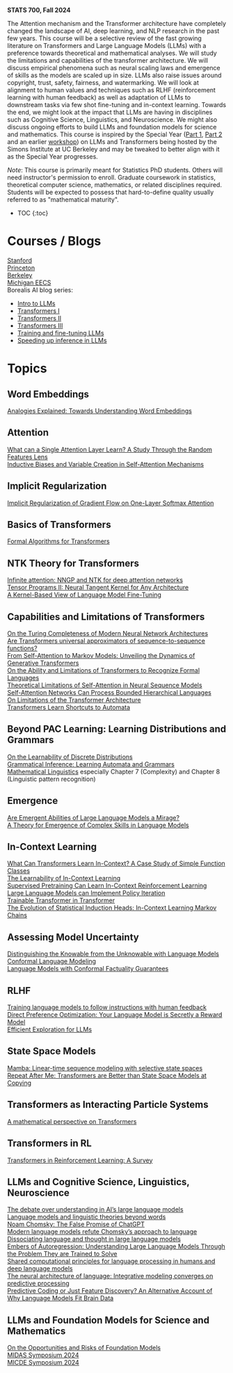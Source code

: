 
**STATS 700, Fall 2024**

The Attention mechanism and the Transformer architecture have completely changed the landscape of AI, deep learning, and NLP research in the past few years. This course will be a selective review of the fast growing literature on Transformers and Large Language Models (LLMs) with a preference towards theoretical and mathematical analyses. We will study the limitations and capabilities of the transformer architecture. We will discuss empirical phenomena such as neural scaling laws and emergence of skills as the models are scaled up in size. LLMs also raise issues around copyright, trust, safety, fairness, and watermarking. We will look at alignment to human values and techniques such as RLHF (reinforcement learning with human feedback) as well as adaptation of LLMs to downstream tasks via few shot fine-tuning and in-context learning. Towards the end, we might look at the impact that LLMs are having in disciplines such as Cognitive Science, Linguistics, and Neuroscience. We might also discuss ongoing efforts to build LLMs and foundation models for science and mathematics. This course is inspired by the Special Year ([Part 1](https://simons.berkeley.edu/programs/special-year-large-language-models-transformers-part-1), [Part 2](https://simons.berkeley.edu/programs/special-year-large-language-models-transformers-part-2) and an earlier [workshop](https://simons.berkeley.edu/workshops/large-language-models-transformers)) on LLMs and Transformers being hosted by the Simons Institute at UC Berkeley and may be tweaked to better align with it as the Special Year progresses.

_Note_: This course is primarily meant for Statistics PhD students. Others will need instructor's permission to enroll. Graduate coursework in statistics, theoretical computer science, mathematics, or related disciplines required. Students will be expected to possess that hard-to-define quality usually referred to as "mathematical maturity". 

* TOC
{:toc}

# Courses / Blogs

[Stanford](https://stanford-cs324.github.io/winter2022/)    
[Princeton](https://www.cs.princeton.edu/courses/archive/fall22/cos597G/)    
[Berkeley](https://rdi.berkeley.edu/understanding_llms/s24)    
[Michigan EECS](https://www.dropbox.com/scl/fi/xx8bu60mpn2rg84txmr9x/EECS598_LLM_syllabus.pdf?rlkey=q4lgtwtlce8gkbr07tqje0srj&dl=0)    
Borealis AI blog series:
- [Intro to LLMs](https://www.borealisai.com/research-blogs/a-high-level-overview-of-large-language-models/)
- [Transformers I](https://www.borealisai.com/en/blog/tutorial-14-transformers-i-introduction/)
- [Transformers II](https://www.borealisai.com/en/blog/tutorial-16-transformers-ii-extensions/)
- [Transformers III](https://www.borealisai.com/en/blog/tutorial-17-transformers-iii-training/)
- [Training and fine-tuning LLMs](https://www.borealisai.com/research-blogs/training-and-fine-tuning-large-language-models/)
- [Speeding up inference in LLMs](https://www.borealisai.com/research-blogs/speeding-up-inference-in-transformers/)

# Topics

## Word Embeddings
[Analogies Explained: Towards Understanding Word Embeddings](https://proceedings.mlr.press/v97/allen19a/allen19a.pdf)    

## Attention

[What can a Single Attention Layer Learn? A Study Through the Random Features Lens](https://arxiv.org/pdf/2307.11353.pdf)    
[Inductive Biases and Variable Creation in Self-Attention Mechanisms](https://arxiv.org/pdf/2110.10090.pdf)    

## Implicit Regularization

[Implicit Regularization of Gradient Flow on One-Layer Softmax Attention](https://arxiv.org/pdf/2403.08699.pdf)    

## Basics of Transformers

[Formal Algorithms for Transformers](https://arxiv.org/pdf/2207.09238.pdf)    

## NTK Theory for Transformers

[Infinite attention: NNGP and NTK for deep attention networks](https://arxiv.org/pdf/2006.10540.pdf)    
[Tensor Programs II: Neural Tangent Kernel for Any Architecture](https://arxiv.org/pdf/2006.14548.pdf)  
[A Kernel-Based View of Language Model Fine-Tuning](https://proceedings.mlr.press/v202/malladi23a/malladi23a.pdf)

## Capabilities and Limitations of Transformers

[On the Turing Completeness of Modern Neural Network Architectures](https://arxiv.org/pdf/1901.03429.pdf)    
[Are Transformers universal approximators of sequence-to-sequence functions?](https://arxiv.org/pdf/1912.10077.pdf)    
[From Self-Attention to Markov Models: Unveiling the Dynamics of Generative Transformers](https://arxiv.org/pdf/2402.13512.pdf)    
[On the Ability and Limitations of Transformers to Recognize Formal Languages](https://aclanthology.org/2020.emnlp-main.576.pdf)    
[Theoretical Limitations of Self-Attention in Neural Sequence Models](https://arxiv.org/pdf/1906.06755.pdf)    
[Self-Attention Networks Can Process Bounded Hierarchical Languages](https://arxiv.org/pdf/2105.11115.pdf)    
[On Limitations of the Transformer Architecture](https://arxiv.org/pdf/2402.08164.pdf)    
[Transformers Learn Shortcuts to Automata](https://arxiv.org/pdf/2210.10749)  

## Beyond PAC Learning: Learning Distributions and Grammars

[On the Learnability of Discrete Distributions](https://dl.acm.org/doi/pdf/10.1145/195058.195155)  
[Grammatical Inference: Learning Automata and Grammars](https://www.cambridge.org/us/universitypress/subjects/computer-science/pattern-recognition-and-machine-learning/grammatical-inference-learning-automata-and-grammars?format=HB&isbn=9780521763165)  
[Mathematical Linguistics](https://link.springer.com/book/10.1007/978-1-84628-986-6) especially Chapter 7 (Complexity) and Chapter 8 (Linguistic pattern recognition)  

## Emergence

[Are Emergent Abilities of Large Language Models a Mirage?](https://arxiv.org/pdf/2304.15004.pdf)    
[A Theory for Emergence of Complex Skills in Language Models](https://arxiv.org/pdf/2307.15936.pdf)    

## In-Context Learning

[What Can Transformers Learn In-Context? A Case Study of Simple Function Classes](https://arxiv.org/pdf/2208.01066.pdf)    
[The Learnability of In-Context Learning](https://arxiv.org/pdf/2303.07895.pdf)    
[Supervised Pretraining Can Learn In-Context Reinforcement Learning](https://arxiv.org/pdf/2306.14892.pdf)    
[Large Language Models can Implement Policy Iteration](https://proceedings.neurips.cc/paper_files/paper/2023/file/60dc7fa827f5f761ad481e2ad40b5573-Paper-Conference.pdf)    
[Trainable Transformer in Transformer](https://arxiv.org/pdf/2307.01189)  
[The Evolution of Statistical Induction Heads: In-Context Learning Markov Chains](https://arxiv.org/pdf/2402.11004)  

## Assessing Model Uncertainty 

[Distinguishing the Knowable from the Unknowable with Language Models](https://arxiv.org/pdf/2402.03563)  
[Conformal Language Modeling](https://arxiv.org/pdf/2306.10193)  
[Language Models with Conformal Factuality Guarantees](https://arxiv.org/pdf/2402.10978)  

## RLHF

[Training language models to follow instructions with human feedback](https://arxiv.org/pdf/2203.02155.pdf)    
[Direct Preference Optimization: Your Language Model is Secretly a Reward Model](https://arxiv.org/pdf/2305.18290.pdf)    
[Efficient Exploration for LLMs](https://arxiv.org/pdf/2402.00396.pdf)    

## State Space Models

[Mamba: Linear-time sequence modeling with selective state spaces](https://arxiv.org/ftp/arxiv/papers/2312/2312.00752.pdf)    
[Repeat After Me: Transformers are Better than State Space Models at Copying](https://arxiv.org/pdf/2402.01032.pdf)    

## Transformers as Interacting Particle Systems

[A mathematical perspective on Transformers](https://arxiv.org/pdf/2312.10794.pdf)

## Transformers in RL

[Transformers in Reinforcement Learning: A Survey](https://arxiv.org/pdf/2307.05979.pdf)

## LLMs and Cognitive Science, Linguistics, Neuroscience

[The debate over understanding in AI’s large language models](https://www.pnas.org/doi/abs/10.1073/pnas.2215907120)    
[Language models and linguistic theories beyond words](https://www.nature.com/articles/s42256-023-00703-8)    
[Noam Chomsky: The False Promise of ChatGPT](https://www.nytimes.com/2023/03/08/opinion/noam-chomsky-chatgpt-ai.html)    
[Modern language models refute Chomsky’s approach to language](https://lingbuzz.net/lingbuzz/007180)    
[Dissociating language and thought in large language models](https://arxiv.org/pdf/2301.06627.pdf)  
[Embers of Autoregression: Understanding Large Language Models Through the Problem They are Trained to Solve](https://arxiv.org/pdf/2309.13638.pdf)  
[Shared computational principles for language processing in humans and deep language models](https://doi.org/10.1038/s41593-022-01026-4)  
[The neural architecture of language: Integrative modeling converges on predictive processing](https://doi.org/10.1073/pnas.2105646118)  
[Predictive Coding or Just Feature Discovery? An Alternative Account of Why Language Models Fit Brain Data](https://doi.org/10.1162/nol_a_00087)  

## LLMs and Foundation Models for Science and Mathematics

[On the Opportunities and Risks of Foundation Models](https://crfm.stanford.edu/assets/report.pdf)    
[MIDAS Symposium 2024](https://midas.umich.edu/ai-se-annual-symposium/)    
[MICDE Symposium 2024](https://micde.umich.edu/news-events/annual-symposia/2024-symposium/)    
